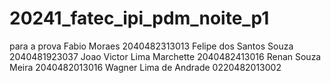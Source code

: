 # 20241_fatec_ipi_pdm_noite_p1
para a prova
Fabio Moraes                2040482313013
Felipe dos Santos Souza     2040481923037
Joao Victor Lima Marchette  2040482413016
Renan Souza Meira           2040482013016
Wagner Lima de Andrade      0220482013002
